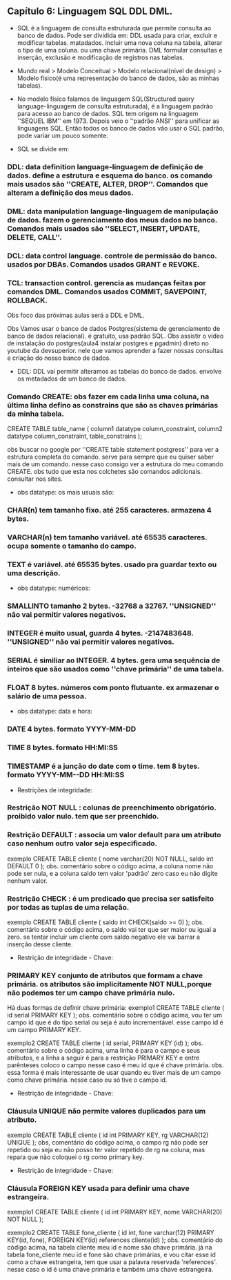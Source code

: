 ## Capítulo 6: Linguagem SQL DDL DML.

- SQL é a linguagem de consulta estruturada que permite consulta ao banco de dados. Pode ser dividida em:
DDL usada para criar, excluir e modificar tabelas. matadados. incluir uma nova coluna na tabela, alterar o tipo de uma coluna. ou uma chave primária.
DML formular consultas e inserção, exclusão e modificação de registros nas tabelas.


- Mundo real > Modelo Conceitual > Modelo relacional(nível de design) > Modelo físico(é uma representação do banco de dados, são as minhas tabelas).


- No modelo físico falamos de linguagem SQL(Structured query language-linguagem de consulta estruturada), é a linguagem padrão para acesso ao banco de dados. 
SQL tem origem na linguagem ''SEQUEL IBM'' em 1973. Depois veio o ''padrão ANSI'' para unificar as linguagens SQL. Então todos os banco de dados vão usar o SQL padrão, pode variar um pouco somente.


- SQL se divide em:
### DDL: data definition language-linguagem de definição de dados. define a estrutura e esquema do banco. os comando mais usados são ''CREATE, ALTER, DROP''. Comandos que alteram a definição dos meus dados.
### DML: data manipulation language-linguagem de manipulação de dados. fazem o gerenciamento dos meus dados no banco. Comandos mais usados são ''SELECT, INSERT, UPDATE, DELETE, CALL''. 
### DCL: data control language. controle de permissão do banco. usados por DBAs. Comandos usados GRANT e REVOKE.
### TCL: transaction control. gerencia as mudanças feitas por comandos DML. Comandos usados COMMIT, SAVEPOINT, ROLLBACK.


Obs foco das próximas aulas será a DDL e DML.


Obs Vamos usar o banco de dados Postgres(sistema de gerenciamento de banco de dados relacional). é gratuito, usa padrão SQL. Obs assistir o vídeo de instalação do postgres(aula4 instalar postgres e pgadmin) direto no youtube da devsuperior. nele que vamos aprender a fazer nossas consultas e criação do nosso banco de dados.


- DDL:
DDL vai permitir alteramos as tabelas do banco de dados. envolve os metadados de um banco de dados.


### Comando CREATE: obs fazer em cada linha uma coluna, na última linha defino as constrains que são as chaves primárias da minha tabela.
CREATE TABLE table_name (
	column1 datatype column_constraint,
	column2 datatype column_constraint,	
	table_constrains
);


obs buscar no google por ''CREATE table statement postgress'' para ver a estrutura completa do comando. serve para sempre que eu quiser saber mais de um comando. nesse caso consigo ver a estrutura do meu comando CREATE. obs tudo que esta nos colchetes são comandos adicionais. consultar nos sites.


- obs datatype: os mais usuais são: 
### CHAR(n) tem tamanho fixo. até 255 caracteres. armazena 4 bytes. 
### VARCHAR(n) tem tamanho variável. até 65535 caracteres. ocupa somente o tamanho do campo.
### TEXT é variável. até 65535 bytes. usado pra guardar texto ou uma descrição.


- obs datatype: numéricos:
### SMALLINTO tamanho 2 bytes. -32768 a 32767. ''UNSIGNED'' não vai permitir valores negativos.
### INTEGER é muito usual, guarda 4 bytes. -2147483648. ''UNSIGNED'' não vai permitir valores negativos.
### SERIAL é similiar ao INTEGER. 4 bytes. gera uma sequência de inteiros que são usados como ''chave primária'' de uma tabela.
### FLOAT 8 bytes. números com ponto flutuante. ex armazenar o salário de uma pessoa.


- obs datatype: data e hora:
### DATE 4 bytes. formato YYYY-MM-DD
### TIME 8 bytes. formato HH:MI:SS
### TIMESTAMP é a junção do date com o time. tem 8 bytes. formato YYYY-MM--DD HH:MI:SS


- Restrições de integridade:
### Restrição NOT NULL : colunas de preenchimento obrigatório. proibido valor nulo. tem que ser preenchido.
### Restrição DEFAULT : associa um valor default para um atributo caso nenhum outro valor seja especificado.

exemplo
CREATE TABLE cliente (
	nome varchar(20) NOT NULL,
	saldo int DEFAULT 0
);
obs. comentário sobre o código acima, a coluna nome não pode ser nula, e a coluna saldo tem valor 'padrão' zero caso eu não digite nenhum valor.


### Restrição CHECK : é um predicado que precisa ser satisfeito por todas as tuplas de uma relação.
exemplo
CREATE TABLE cliente (
	saldo int CHECK(saldo >= 0)
);
obs. comentário sobre o código acima, o saldo vai ter que ser maior ou igual a zero. se tentar incluir um cliente com saldo negativo ele vai barrar a inserção desse cliente.


- Restrição de integridade - Chave:
### PRIMARY KEY conjunto de atributos que formam a chave primária. os atributos são implicitamente NOT NULL,porque não podemos ter um campo chave primária nulo. 
Há duas formas de definir chave primária:
exemplo1
CREATE TABLE cliente (
	id serial PRIMARY KEY
);
obs. comentário sobre o código acima, vou ter um campo id que é do tipo serial ou seja é auto incrementável. esse campo id é um campo PRIMARY KEY.

exemplo2
CREATE TABLE cliente (
	id serial,
	PRIMARY KEY (id)
);
obs. comentário sobre o código acima, uma linha é para o campo e seus atributos, e a linha a seguir é para a restrição PRIMARY KEY e entre parênteses coloco o campo nesse caso é meu id que é chave primária.
obs. essa forma é mais interessante de usar quando eu tiver mais de um campo como chave primária. nesse caso eu só tive o campo id.


- Restrição de integridade - Chave:
### Cláusula UNIQUE não permite valores duplicados para um atributo.
exemplo
CREATE TABLE cliente (
	id int PRIMARY KEY,
	rg VARCHAR(12) UNIQUE
);
obs, comentário do código acima, o campo rg não pode ser repetido ou seja eu não posso ter valor repetido de rg na coluna, mas repara que não coloquei o rg como primary key.


- Restrição de integridade - Chave:
### Cláusula FOREIGN KEY usada para definir uma chave estrangeira.
exemplo1
CREATE TABLE cliente (
	id int PRIMARY KEY,
	nome VARCHAR(20) NOT NULL
);


exemplo2
CREATE TABLE fone_cliente (
	id int, 
	fone varchar(12)
	PRIMARY KEY(id, fone),
	FOREIGN KEY(id) references cliente(id)
);
obs. comentário do código acima, na tabela cliente meu id e nome são chave primária. já na tabela fone_cliente meu id e fone são chave primárias, e vou citar esse id como a chave estrangeira, tem que usar a palavra reservada 'references'. nesse caso o id é uma chave primária e também uma chave estrangeira. 



















